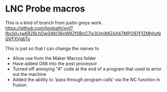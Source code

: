 # LNC Probe macros
This is a kind of branch from justin greys work. 
https://github.com/toolpath/syil?fbclid=IwAR29LhDw04KI36xW8Zf0BnC7iv3UmjMIZeX47MPO97FfZMhhzNQVFXVgbTo

This is just so that I can change the names to 
 - Allow use from the Maker Macros folder
 - Have added G68 into the post processor
 - Turned off annoying "A" code at the end of a program that used to error out the machine
 - Added the ability to 'pass through program calls' via the NC function in Fusion.